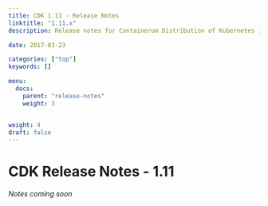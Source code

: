 ```yaml
---
title: CDK 1.11 - Release Notes
linktitle: "1.11.x"
description: Release notes for Containerum Distribution of Kubernetes 1.11

date: 2017-03-23

categories: ["top"]
keywords: []

menu:
  docs:
    parent: "release-notes"
    weight: 3


weight: 4
draft: false
---
```



# CDK Release Notes - 1.11
*Notes coming soon*
